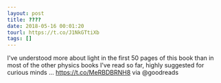 ```yaml
---
layout: post
title: ????
date: 2018-05-16 00:01:20
tourl: https://t.co/J1NkGTtiXb
tags: []
---
```

I've understood more about light in the first 50 pages of this book than in most of the other physics books I've read so far, highly suggested for curious minds ... https://t.co/MeRBDBRNH8 via @goodreads